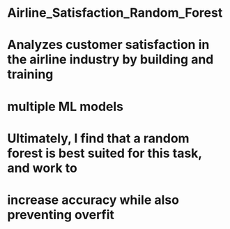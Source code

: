 # Airline_Satisfaction_Random_Forest
# Analyzes customer satisfaction in the airline industry by building and training
# multiple ML models

# Ultimately, I find that a random forest is best suited for this task, and work to
# increase accuracy while also preventing overfit
